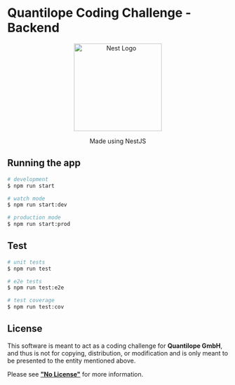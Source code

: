 # Quantilope Coding Challenge - Backend

<p align="center">
  <a href="http://nestjs.com/" target="blank"><img src="https://nestjs.com/img/logo-small.svg" width="200" alt="Nest Logo" /></a>
</p>
<p align="center">Made using NestJS</p>

## Running the app

```bash
# development
$ npm run start

# watch mode
$ npm run start:dev

# production mode
$ npm run start:prod
```

## Test

```bash
# unit tests
$ npm run test

# e2e tests
$ npm run test:e2e

# test coverage
$ npm run test:cov
```

## License

This software is meant to act as a coding challenge for **Quantilope GmbH**, and thus is not for copying, distribution, or modification and is only meant to be presented to the entity mentioned above.

Please see **["No License"](https://choosealicense.com/no-permission/)** for more information.
